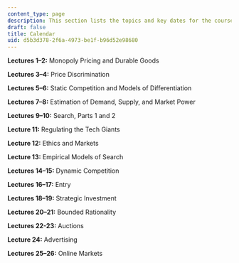 ```yaml
---
content_type: page
description: This section lists the topics and key dates for the course.
draft: false
title: Calendar
uid: d5b3d378-2f6a-4973-be1f-b96d52e98680
---
```

**Lectures 1–2:** Monopoly Pricing and Durable Goods

**Lectures 3–4:** Price Discrimination

**Lectures 5–6:** Static Competition and Models of Differentiation

**Lectures 7–8:** Estimation of Demand, Supply, and Market Power

**Lectures 9–10:** Search, Parts 1 and 2

**Lecture 11:** Regulating the Tech Giants

**Lecture 12:** Ethics and Markets

**Lecture 13:** Empirical Models of Search

**Lectures 14–15:** Dynamic Competition

**Lectures 16–17:** Entry

**Lectures 18–19:** Strategic Investment

**Lectures 20–21:** Bounded Rationality

**Lectures 22-23:** Auctions

**Lecture 24:** Advertising

**Lectures 25–26:** Online Markets